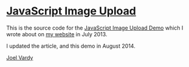 # [JavaScript Image Upload][demo]

This is the source code for the [JavaScript Image Upload Demo][demo] which I wrote about on [my website][writing] in July 2013.

I updated the article, and this demo in August 2014.

[Joel Vardy][joelvardy]

  [joelvardy]: https://joelvardy.com
  [writing]: http://joelvardy.com/writing/javascript-image-upload
  [demo]: http://demo.joelvardy.com/uploads
